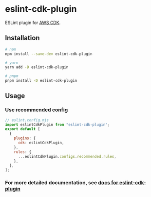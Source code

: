# eslint-cdk-plugin

ESLint plugin for [AWS CDK](https://github.com/aws/aws-cdk).

## Installation

```bash
# npm
npm install --save-dev eslint-cdk-plugin

# yarn
yarn add -D eslint-cdk-plugin

# pnpm
pnpm install -D eslint-cdk-plugin
```

## Usage

### Use recommended config

```js
// eslint.config.mjs
import eslintCdkPlugin from "eslint-cdk-plugin";
export default [
  {
    plugins: {
      cdk: eslintCdkPlugin,
    },
    rules: {
      ...eslintCdkPlugin.configs.recommended.rules,
    },
  },
];
```

### For more detailed documentation, see [docs for eslint-cdk-plugin](https://eslint-cdk-plugin.dev/)
